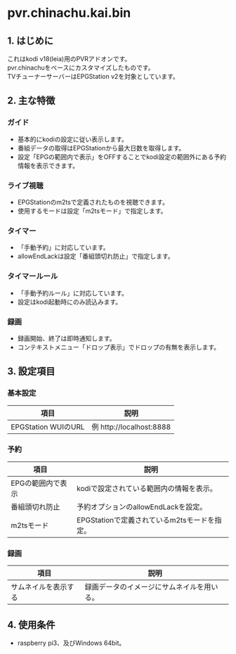 # pvr.chinachu.kai.bin
## 1. はじめに
これはkodi v18(leia)用のPVRアドオンです。  
pvr.chinachuをベースにカスタマイズしたものです。  
TVチューナーサーバーはEPGStation v2を対象としています。

## 2. 主な特徴
### ガイド
- 基本的にkodiの設定に従い表示します。
- 番組データの取得はEPGStationから最大日数を取得します。
- 設定「EPGの範囲内で表示」をOFFすることでkodi設定の範囲外にある予約情報を表示できます。

### ライブ視聴
- EPGStationのm2tsで定義されたものを視聴できます。
- 使用するモードは設定「m2tsモード」で指定します。

### タイマー
- 「手動予約」に対応しています。
- allowEndLackは設定「番組頭切れ防止」で指定します。

### タイマールール
- 「手動予約ルール」に対応しています。
- 設定はkodi起動時にのみ読込みます。

### 録画
- 録画開始、終了は即時通知します。
- コンテキストメニュー「ドロップ表示」でドロップの有無を表示します。

## 3. 設定項目
### 基本設定
| 項目 | 説明 |
----|----
|EPGStation WUIのURL|例 http://localhost:8888|

### 予約
| 項目 | 説明 |
----|----
|EPGの範囲内で表示|kodiで設定されている範囲内の情報を表示。|
|番組頭切れ防止|予約オプションのallowEndLackを設定。|
|m2tsモード|EPGStationで定義されているm2tsモードを指定。|

### 録画
| 項目 | 説明 |
----|----
|サムネイルを表示する|録画データのイメージにサムネイルを用いる。|

## 4. 使用条件
- raspberry pi3、及びWindows 64bit。
